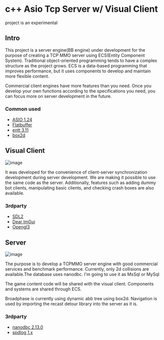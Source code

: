 # c++ Asio Tcp Server w/ Visual Client
 project is an experimental
## Intro
This project is a server engine(BB engine) under development for the purpose of creating a TCP MMO server using ECS(Entity Component System).
Traditional object-oriented programming tends to have a complex structure as the project grows.
ECS is a data-based programming that improves performance, but it uses components to develop and maintain more flexible content.

Commercial client engines have more features than you need. Once you develop your own functions according to the specifications you need, you can focus more on server development in the future.

### Common used
- [ASIO 1.24](https://www.boost.org/doc/libs/1_81_0/doc/html/boost_asio.html)
- [Flatbuffer](https://google.github.io/flatbuffers/)
- [entt 3.11](https://github.com/skypjack/entt)
- [box2d](https://box2d.org/)
## Visual Client
![image](https://user-images.githubusercontent.com/101116747/224535294-11481ca8-87a1-4240-adba-2866c6ec096b.png)

It was developed for the convenience of client-server synchronization development during server development.
We are making it possible to use the same code as the server.
Additionally, features such as adding dummy bot clients, manipulating basic clients, and checking crash boxes are also available.
### 3rdparty
- [SDL2](https://github.com/ocornut/imgui)
- [Dear ImGui](https://github.com/ocornut/imgui)
- [Opengl3](https://github.com/ocornut/imgui)
## Server
![image](https://user-images.githubusercontent.com/101116747/224535326-f43fb51f-722d-4135-af23-2d29ab4592b8.png)

The purpose is to develop a TCPMMO server engine with good commercial services and benchmark performance.
Currently, only 2d collisions are available.The database uses nanodbc. I'm going to use it as MsSql or MySql

The game content code will be shared with the visual client. Components and systems are shared through ECS.

Broadphase is currently using dynamic abb tree using box2d. Navigation is used by importing the recast detour library into the server as it is.

### 3rdparty
- [nanodbc 2.13.0](https://github.com/nanodbc/nanodbc)
- [spdlog 1.x](https://github.com/gabime/spdlog)
